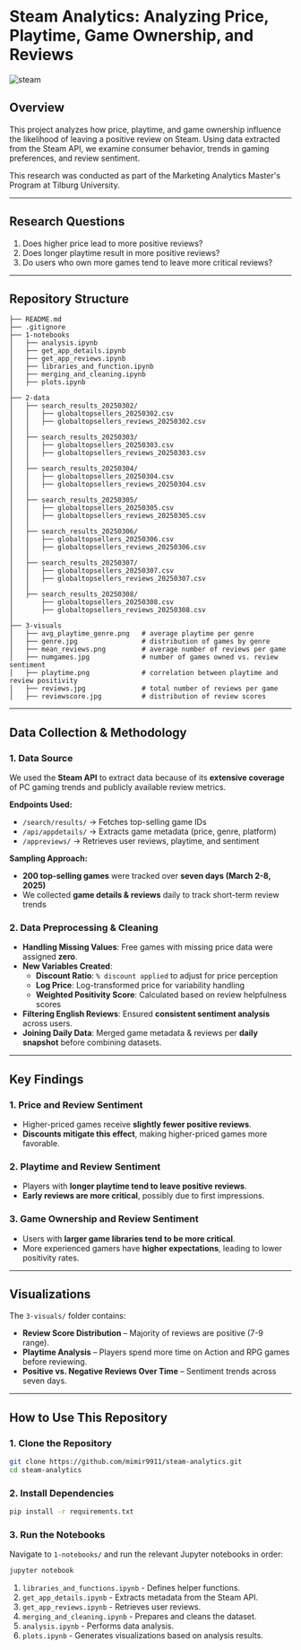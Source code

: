 # Steam Analytics: Analyzing Price, Playtime, Game Ownership, and Reviews
![steam](https://store.cloudflare.steamstatic.com/public/shared/images/responsive/steam_share_image.jpg)

## Overview
This project analyzes how price, playtime, and game ownership influence the likelihood of leaving a positive review on Steam. Using data extracted from the Steam API, we examine consumer behavior, trends in gaming preferences, and review sentiment.

This research was conducted as part of the Marketing Analytics Master's Program at Tilburg University.

---

## Research Questions
1. Does higher price lead to more positive reviews?  
2. Does longer playtime result in more positive reviews?  
3. Do users who own more games tend to leave more critical reviews?  

---

## Repository Structure
```
├── README.md
├── .gitignore
├── 1-notebooks
│   ├── analysis.ipynb
│   ├── get_app_details.ipynb
│   ├── get_app_reviews.ipynb
│   ├── libraries_and_function.ipynb
│   ├── merging_and_cleaning.ipynb
│   ├── plots.ipynb
│
├── 2-data
│   ├── search_results_20250302/
│   │   ├── globaltopsellers_20250302.csv
│   │   ├── globaltopsellers_reviews_20250302.csv
│   │
│   ├── search_results_20250303/
│   │   ├── globaltopsellers_20250303.csv
│   │   ├── globaltopsellers_reviews_20250303.csv
│   │
│   ├── search_results_20250304/
│   │   ├── globaltopsellers_20250304.csv
│   │   ├── globaltopsellers_reviews_20250304.csv
│   │
│   ├── search_results_20250305/
│   │   ├── globaltopsellers_20250305.csv
│   │   ├── globaltopsellers_reviews_20250305.csv
│   │
│   ├── search_results_20250306/
│   │   ├── globaltopsellers_20250306.csv
│   │   ├── globaltopsellers_reviews_20250306.csv
│   │
│   ├── search_results_20250307/
│   │   ├── globaltopsellers_20250307.csv
│   │   ├── globaltopsellers_reviews_20250307.csv
│   │
│   ├── search_results_20250308/
│       ├── globaltopsellers_20250308.csv
│       ├── globaltopsellers_reviews_20250308.csv
│
├── 3-visuals
│   ├── avg_playtime_genre.png   # average playtime per genre
│   ├── genre.jpg                # distribution of games by genre
│   ├── mean_reviews.png         # average number of reviews per game
│   ├── numgames.jpg             # number of games owned vs. review sentiment
│   ├── playtime.png             # correlation between playtime and review positivity
│   ├── reviews.jpg              # total number of reviews per game
│   ├── reviewscore.jpg          # distribution of review scores

```

---

## Data Collection & Methodology
### **1. Data Source**
We used the **Steam API** to extract data because of its **extensive coverage** of PC gaming trends and publicly available review metrics.

**Endpoints Used:**
- `/search/results/` → Fetches top-selling game IDs
- `/api/appdetails/` → Extracts game metadata (price, genre, platform)
- `/appreviews/` → Retrieves user reviews, playtime, and sentiment

**Sampling Approach:**
- **200 top-selling games** were tracked over **seven days (March 2-8, 2025)**
- We collected **game details & reviews** daily to track short-term review trends

### **2. Data Preprocessing & Cleaning**
- **Handling Missing Values**: Free games with missing price data were assigned **zero**.
- **New Variables Created**:
  - **Discount Ratio**: `% discount applied` to adjust for price perception
  - **Log Price**: Log-transformed price for variability handling
  - **Weighted Positivity Score**: Calculated based on review helpfulness scores
- **Filtering English Reviews**: Ensured **consistent sentiment analysis** across users.
- **Joining Daily Data**: Merged game metadata & reviews per **daily snapshot** before combining datasets.

---

## Key Findings
### 1. **Price and Review Sentiment**
- Higher-priced games receive **slightly fewer positive reviews**.
- **Discounts mitigate this effect**, making higher-priced games more favorable.

### 2. **Playtime and Review Sentiment**
- Players with **longer playtime tend to leave positive reviews**.
- **Early reviews are more critical**, possibly due to first impressions.

### 3. **Game Ownership and Review Sentiment**
- Users with **larger game libraries tend to be more critical**.
- More experienced gamers have **higher expectations**, leading to lower positivity rates.

---

## Visualizations
The `3-visuals/` folder contains:
- **Review Score Distribution** – Majority of reviews are positive (7-9 range).
- **Playtime Analysis** – Players spend more time on Action and RPG games before reviewing.
- **Positive vs. Negative Reviews Over Time** – Sentiment trends across seven days.

---

## How to Use This Repository
### 1. Clone the Repository
```bash
git clone https://github.com/mimir9911/steam-analytics.git
cd steam-analytics
```

### 2. Install Dependencies
```bash
pip install -r requirements.txt
```

### 3. Run the Notebooks
Navigate to `1-notebooks/` and run the relevant Jupyter notebooks in order:
```bash
jupyter notebook
```
1. `libraries_and_functions.ipynb` - Defines helper functions.
2. `get_app_details.ipynb` - Extracts metadata from the Steam API.
3. `get_app_reviews.ipynb` - Retrieves user reviews.
4. `merging_and_cleaning.ipynb` - Prepares and cleans the dataset.
5. `analysis.ipynb` - Performs data analysis.
6. `plots.ipynb` - Generates visualizations based on analysis results.

